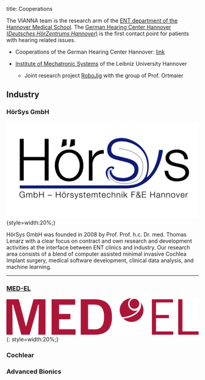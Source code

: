 title: Cooperations

The VIANNA team is the research arm of the [ENT department of the Hannover Medical School](https://www.mh-hannover.de/hno.html).
The [German Hearing Center Hannover (*Deutsches HörZentrums Hannover*)](http://www.hoerzentrum-hannover.de) is the first contact point for patients with hearing related issues.

-   Cooperations of the German Hearing Center Hannover: [link](http://www.hoerzentrum-hannover.de/index.php?id=9)

-   [Institute of Mechatronic Systems](https://www.imes.uni-hannover.de/institut.html?&L=1) of the Leibniz University Hannover
    +   Joint research project [RoboJig](01_workgroups/cas/projects/akvamed.html) with the group of Prof. Ortmaier


## Industry

### HörSys GmbH

![HörSys-GmbH-Logo](05_cooperations/HoerSys-Logo-2015-03-18.png){style=width:20%;}

HörSys GmbH was founded in 2008 by Prof. Prof. h.c. Dr. med. Thomas Lenarz with a clear focus on contract and own research and development activities at the interface between ENT clinics and industry. Our research area consists of a blend of computer assisted  minimal invasive Cochlea Implant surgery, medical software development, clinical data analysis, and machine learning.


* * * * * * * *



### [MED-EL](https://www.medel.com)

![MED-EL-Logo](05_cooperations/MED-EL_red_large.png){: style=width:20%;}

### Cochlear


### Advanced Bionics

